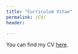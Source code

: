 ```yaml
---
title: "Curriculum Vitae"
permalink: /CV/
header:

---
```


You can find my CV [here](https://www.dropbox.com/s/76yf9gtqm7mnd2t/cv.pdf).








